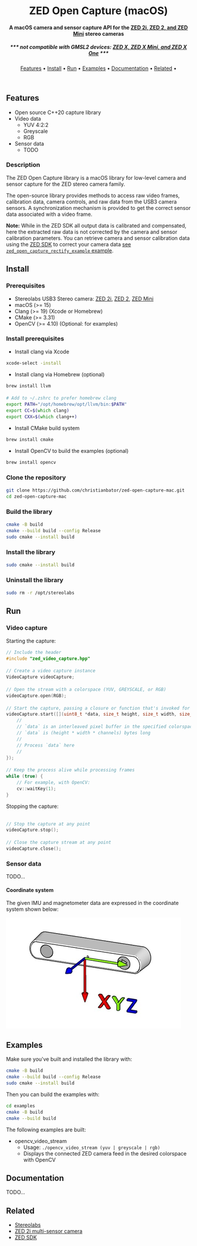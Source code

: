 <h1 align="center">
  ZED Open Capture (macOS)
</h1>

<h4 align="center">A macOS camera and sensor capture API for the <a href="https://www.stereolabs.com/products/zed-2">ZED 2i, ZED 2, and ZED Mini</a> stereo cameras</h4>
<h5 align="center">*** not compatible with GMSL2 devices: <a href="https://www.stereolabs.com/products/zed-x">ZED X, ZED X Mini, and ZED X One</a> ***</h5>

<p align="center">
  <a href="#features">Features</a> •
  <a href="#install">Install</a> •
  <a href="#run">Run</a> • 
  <a href="#examples">Examples</a> •
  <a href="#documentation">Documentation</a> •
  <a href="#related">Related</a> •
</p>
<br>

## Features

- Open source C++20 capture library
- Video data
    - YUV 4:2:2
    - Greyscale
    - RGB
- Sensor data
    - TODO

### Description

The ZED Open Capture library is a macOS library for low-level camera and sensor capture for the ZED stereo camera family.

The open-source library provides methods to access raw video frames, calibration data, camera controls, and raw data from the USB3 camera sensors. A synchronization mechanism is provided to get the correct sensor data associated with a video frame.

**Note:** While in the ZED SDK all output data is calibrated and compensated, here the extracted raw data is not corrected by the camera and sensor calibration parameters. You can retrieve camera and sensor calibration data using the [ZED SDK](https://www.stereolabs.com/docs/video/camera-calibration/) to correct your camera data [see `zed_open_capture_rectify_example` example](#running-the-examples).

## Install

### Prerequisites

 * Stereolabs USB3 Stereo camera: [ZED 2i](https://www.stereolabs.com/zed-2i/), [ZED 2](https://www.stereolabs.com/zed-2/), [ZED Mini](https://www.stereolabs.com/zed-mini/)
 * macOS (>= 15)
 * Clang (>= 19) (Xcode or Homebrew)
 * CMake (>= 3.31)
 * OpenCV (>= 4.10) (Optional: for examples) 

### Install prerequisites

- Install clang via Xcode
```zsh
xcode-select -install
```

- Install clang via Homebrew (optional)
```zsh
brew install llvm

# Add to ~/.zshrc to prefer homebrew clang
export PATH="/opt/homebrew/opt/llvm/bin:$PATH"
export CC=$(which clang)
export CXX=$(which clang++)
```

- Install CMake build system
```zsh
brew install cmake
```

- Install OpenCV to build the examples (optional)
```zsh
brew install opencv
```

### Clone the repository

```zsh
git clone https://github.com/christianbator/zed-open-capture-mac.git
cd zed-open-capture-mac
```

### Build the library

```zsh
cmake -B build
cmake --build build --config Release
sudo cmake --install build
```

### Install the library

```zsh
sudo cmake --install build
```

### Uninstall the library

```zsh
sudo rm -r /opt/stereolabs
```

## Run

### Video capture

Starting the capture:
```C++
// Include the header
#include "zed_video_capture.hpp"

// Create a video capture instance
VideoCapture videoCapture;

// Open the stream with a colorspace (YUV, GREYSCALE, or RGB)
videoCapture.open(RGB);

// Start the capture, passing a closure or function that's invoked for each frame
videoCapture.start([](uint8_t *data, size_t height, size_t width, size_t channels) {
    //
    // `data` is an interleaved pixel buffer in the specified colorspace
    // `data` is (height * width * channels) bytes long
    //  
    // Process `data` here
    //
});

// Keep the process alive while processing frames
while (true) {
    // For example, with OpenCV:
    cv::waitKey(1);
}
```

Stopping the capture:
```c++

// Stop the capture at any point
videoCapture.stop();

// Close the capture stream at any point
videoCapture.close();
```

### Sensor data

TODO...

#### Coordinate system

The given IMU and magnetometer data are expressed in the coordinate system shown below:

![](./images/imu-axis.jpg)

## Examples

Make sure you've built and installed the library with:

```zsh
cmake -B build
cmake --build build --config Release
sudo cmake --install build
```

Then you can build the examples with:

```zsh
cd examples
cmake -B build
cmake --build build
```

The following examples are built:
- opencv_video_stream
  - Usage: `./opencv_video_stream (yuv | greyscale | rgb)`
  - Displays the connected ZED camera feed in the desired colorspace with OpenCV

## Documentation

TODO...

## Related

- [Stereolabs](https://www.stereolabs.com)
- [ZED 2i multi-sensor camera](https://www.stereolabs.com/zed-2i/)
- [ZED SDK](https://www.stereolabs.com/developers/)
